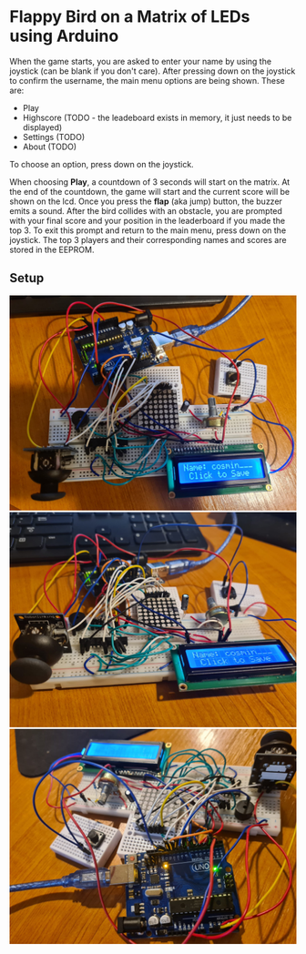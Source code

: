 # Flappy Bird on a Matrix of LEDs using Arduino

When the game starts, you are asked to enter your name by using the joystick (can be blank if you don't care). After pressing down on the joystick to confirm the username, the main menu options are being shown. These are:
* Play
* Highscore (TODO - the leadeboard exists in memory, it just needs to be displayed)
* Settings  (TODO)
* About     (TODO)

To choose an option, press down on the joystick.

When choosing **Play**, a countdown of 3 seconds will start on the matrix. At the end of the countdown, the game will start and the current score will be shown on the lcd. Once you press the **flap** (aka jump) button, the buzzer emits a sound. After the bird collides with an obstacle, you are prompted with your final score and your position in the leaderboard if you made the top 3. To exit this prompt and return to the main menu, press down on the joystick. The top 3 players and their corresponding names and scores are stored in the EEPROM.

## Setup
![](https://github.com/cosminbvb/Flappy-Bird-Matrix-Arduino/blob/main/images/setup0.jpeg)
![](https://github.com/cosminbvb/Flappy-Bird-Matrix-Arduino/blob/main/images/setup1.jpeg)
![](https://github.com/cosminbvb/Flappy-Bird-Matrix-Arduino/blob/main/images/setup3.jpeg)